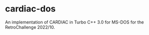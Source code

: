 # cardiac-dos
An implementation of CARDIAC in Turbo C++ 3.0 for MS-DOS for the RetroChallenge 2022/10.
